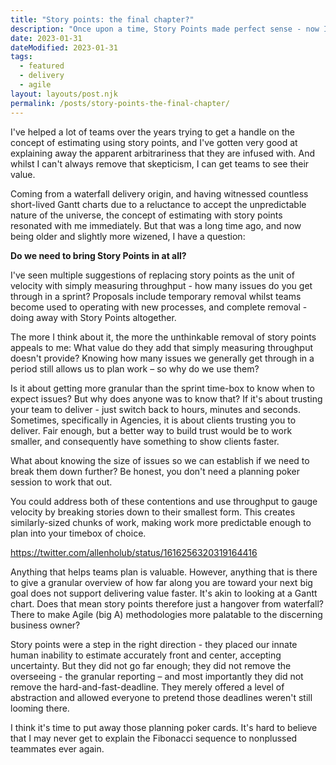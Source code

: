 ```yaml
---
title: "Story points: the final chapter?"
description: "Once upon a time, Story Points made perfect sense - now I'm not so sure..."
date: 2023-01-31
dateModified: 2023-01-31
tags:
  - featured
  - delivery
  - agile
layout: layouts/post.njk
permalink: /posts/story-points-the-final-chapter/
---
```


I've helped a lot of teams over the years trying to get a handle on the concept of estimating using story points, and I've gotten very good at explaining away the apparent arbitrariness that they are infused with. And whilst I can't always remove that skepticism, I can get teams to see their value.

Coming from a waterfall delivery origin, and having witnessed countless short-lived Gantt charts due to a reluctance to accept the unpredictable nature of the universe, the concept of estimating with story points resonated with me immediately. But that was a long time ago, and now being older and slightly more wizened, I have a question:

**Do we need to bring Story Points in at all?** 

I've seen multiple suggestions of replacing story points as the unit of velocity with simply measuring throughput - how many issues do you get through in a sprint? Proposals include temporary removal whilst teams become used to operating with new processes, and complete removal - doing away with Story Points altogether.

The more I think about it, the more the unthinkable removal of story points appeals to me: What value do they add that simply measuring throughput doesn't provide? Knowing how many issues we generally get through in a period still allows us to plan work – so why do we use them? 

Is it about getting more granular than the sprint time-box to know when to expect issues? But why does anyone was to know that? If it's about trusting your team to deliver - just switch back to hours, minutes and seconds. Sometimes, specifically in Agencies, it is about clients trusting you to deliver. Fair enough, but a better way to build trust would be to work smaller, and consequently have something to show clients faster.

What about knowing the size of issues so we can establish if we need to break them down further? Be honest, you don't need a planning poker session to work that out.

You could address both of these contentions and use throughput to gauge velocity by breaking stories down to their smallest form. This creates similarly-sized chunks of work, making work more predictable enough to plan into your timebox of choice.

https://twitter.com/allenholub/status/1616256320319164416

Anything that helps teams plan is valuable. However, anything that is there to give a granular overview of how far along you are toward your next big goal does not support delivering value faster. It's akin to looking at a Gantt chart. Does that mean story points therefore just a hangover from waterfall? There to make Agile (big A) methodologies more palatable to the discerning business owner?

Story points were a step in the right direction - they placed our innate human inability to estimate accurately front and center, accepting uncertainty. But they did not go far enough; they did not remove the overseeing - the granular reporting – and most importantly they did not remove the hard-and-fast-deadline. They merely offered a level of abstraction and allowed everyone to pretend those deadlines weren't still looming there.

I think it's time to put away those planning poker cards. It's hard to believe that I may never get to explain the Fibonacci sequence to nonplussed teammates ever again.